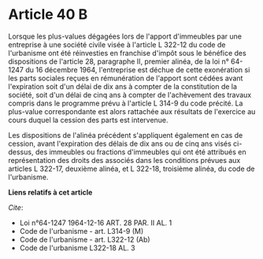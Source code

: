 # Article 40 B

Lorsque les plus-values dégagées lors de l'apport d'immeubles par une entreprise à une société civile visée à l'article L
322-12 du code de l'urbanisme ont été réinvesties en franchise d'impôt sous le bénéfice des dispositions de l'article 28,
paragraphe II, premier alinéa, de la loi n° 64-1247 du 16 décembre 1964, l'entreprise est déchue de cette exonération si les
parts sociales reçues en rémunération de l'apport sont cédées avant l'expiration soit d'un délai de dix ans à compter de la
constitution de la société, soit d'un délai de cinq ans à compter de l'achèvement des travaux compris dans le programme prévu
à l'article L 314-9 du code précité. La plus-value correspondante est alors rattachée aux résultats de l'exercice au cours
duquel la cession des parts est intervenue.

Les dispositions de l'alinéa précédent s'appliquent également en cas de cession, avant l'expiration des délais de dix ans ou
de cinq ans visés ci-dessus, des immeubles ou fractions d'immeubles qui ont été attribués en représentation des droits des
associés dans les conditions prévues aux articles L 322-17, deuxième alinéa, et L 322-18, troisième alinéa, du code de
l'urbanisme.

**Liens relatifs à cet article**

_Cite_:

  - Loi n°64-1247 1964-12-16 ART. 28 PAR. II AL. 1
  - Code de l'urbanisme - art. L314-9 (M)
  - Code de l'urbanisme - art. L322-12 (Ab)
  - Code de l'urbanisme L322-18 AL. 3
